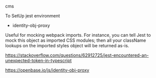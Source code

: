 cms

To SetUp jest environment

-   identity-obj-proxy

Useful for mocking webpack imports. For instance, you can tell Jest to mock this object as imported CSS modules; then all your className lookups on the imported styles object will be returned as-is.

https://stackoverflow.com/questions/62912725/jest-encountered-an-unexpected-token-in-typescript

https://openbase.io/js/identity-obj-proxy
